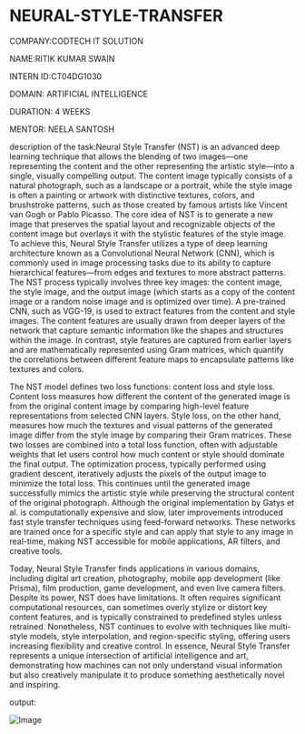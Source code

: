 # NEURAL-STYLE-TRANSFER

COMPANY:CODTECH IT SOLUTION

NAME:RITIK KUMAR SWAIN

INTERN ID:CT04DG1030

DOMAIN: ARTIFICIAL INTELLIGENCE

DURATION: 4 WEEKS

MENTOR: NEELA SANTOSH

description of the task:Neural Style Transfer (NST) is an advanced deep learning technique that allows the blending of two images—one representing the content and the other representing the artistic style—into a single, visually compelling output. The content image typically consists of a natural photograph, such as a landscape or a portrait, while the style image is often a painting or artwork with distinctive textures, colors, and brushstroke patterns, such as those created by famous artists like Vincent van Gogh or Pablo Picasso. The core idea of NST is to generate a new image that preserves the spatial layout and recognizable objects of the content image but overlays it with the stylistic features of the style image. To achieve this, Neural Style Transfer utilizes a type of deep learning architecture known as a Convolutional Neural Network (CNN), which is commonly used in image processing tasks due to its ability to capture hierarchical features—from edges and textures to more abstract patterns. The NST process typically involves three key images: the content image, the style image, and the output image (which starts as a copy of the content image or a random noise image and is optimized over time). A pre-trained CNN, such as VGG-19, is used to extract features from the content and style images. The content features are usually drawn from deeper layers of the network that capture semantic information like the shapes and structures within the image. In contrast, style features are captured from earlier layers and are mathematically represented using Gram matrices, which quantify the correlations between different feature maps to encapsulate patterns like textures and colors.

The NST model defines two loss functions: content loss and style loss. Content loss measures how different the content of the generated image is from the original content image by comparing high-level feature representations from selected CNN layers. Style loss, on the other hand, measures how much the textures and visual patterns of the generated image differ from the style image by comparing their Gram matrices. These two losses are combined into a total loss function, often with adjustable weights that let users control how much content or style should dominate the final output. The optimization process, typically performed using gradient descent, iteratively adjusts the pixels of the output image to minimize the total loss. This continues until the generated image successfully mimics the artistic style while preserving the structural content of the original photograph. Although the original implementation by Gatys et al. is computationally expensive and slow, later improvements introduced fast style transfer techniques using feed-forward networks. These networks are trained once for a specific style and can apply that style to any image in real-time, making NST accessible for mobile applications, AR filters, and creative tools.

Today, Neural Style Transfer finds applications in various domains, including digital art creation, photography, mobile app development (like Prisma), film production, game development, and even live camera filters. Despite its power, NST does have limitations. It often requires significant computational resources, can sometimes overly stylize or distort key content features, and is typically constrained to predefined styles unless retrained. Nonetheless, NST continues to evolve with techniques like multi-style models, style interpolation, and region-specific styling, offering users increasing flexibility and creative control. In essence, Neural Style Transfer represents a unique intersection of artificial intelligence and art, demonstrating how machines can not only understand visual information but also creatively manipulate it to produce something aesthetically novel and inspiring.

output:

![Image](https://github.com/user-attachments/assets/a2215dc4-482d-4f0f-8d16-ef98ae88287a)
